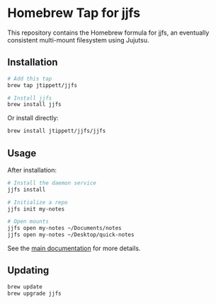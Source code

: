 # Homebrew Tap for jjfs

This repository contains the Homebrew formula for jjfs, an eventually consistent multi-mount filesystem using Jujutsu.

## Installation

```bash
# Add this tap
brew tap jtippett/jjfs

# Install jjfs
brew install jjfs
```

Or install directly:

```bash
brew install jtippett/jjfs/jjfs
```

## Usage

After installation:

```bash
# Install the daemon service
jjfs install

# Initialize a repo
jjfs init my-notes

# Open mounts
jjfs open my-notes ~/Documents/notes
jjfs open my-notes ~/Desktop/quick-notes
```

See the [main documentation](https://github.com/jtippett/jjfs) for more details.

## Updating

```bash
brew update
brew upgrade jjfs
```
